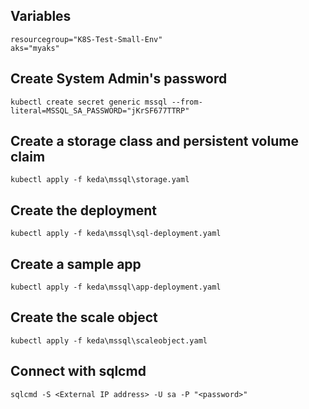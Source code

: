 ## Variables
    resourcegroup="K8S-Test-Small-Env"
    aks="myaks"

## Create System Admin's password
    kubectl create secret generic mssql --from-literal=MSSQL_SA_PASSWORD="jKrSF677TTRP"

## Create a storage class and persistent volume claim
    kubectl apply -f keda\mssql\storage.yaml

## Create the deployment
    kubectl apply -f keda\mssql\sql-deployment.yaml

## Create a sample app
    kubectl apply -f keda\mssql\app-deployment.yaml

## Create the scale object
    kubectl apply -f keda\mssql\scaleobject.yaml


## Connect with sqlcmd
    sqlcmd -S <External IP address> -U sa -P "<password>"
